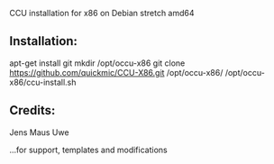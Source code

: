CCU installation for x86 on Debian stretch amd64


Installation:
-------------
apt-get install git
mkdir /opt/occu-x86
git clone https://github.com/quickmic/CCU-X86.git /opt/occu-x86/
/opt/occu-x86/ccu-install.sh

Credits:
--------
Jens Maus
Uwe

...for support, templates and modifications
